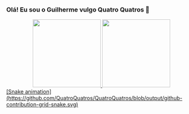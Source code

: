 ### Olá! Eu sou o Guilherme vulgo Quatro Quatros 👋
<div align="center">
  <a href="https://github.com/QuatroQuatros">
  <img height="180em" src="https://github-readme-stats.vercel.app/api?username=QuatroQuatros&show_icons=true&theme=dracula&include_all_commits=true&count_private=true"/>
  <img height="180em" src="https://github-readme-stats.vercel.app/api/top-langs/?username=QuatroQuatros&layout=compact&langs_count=7&theme=dracula"/>
</div>
    [Snake animation](https://github.com/QuatroQuatros/QuatroQuatros/blob/output/github-contribution-grid-snake.svg)



